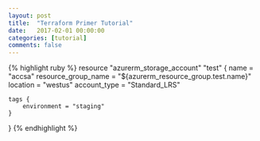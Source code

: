 ```yaml
---
layout: post
title:  "Terraform Primer Tutorial"
date:   2017-02-01 00:00:00
categories: [tutorial]
comments: false
---
```



{% highlight ruby %}
resource "azurerm_storage_account" "test" {
    name = "accsa"
    resource_group_name = "${azurerm_resource_group.test.name}"
    location = "westus"
    account_type = "Standard_LRS"

    tags {
        environment = "staging"
    }
}
{% endhighlight %}